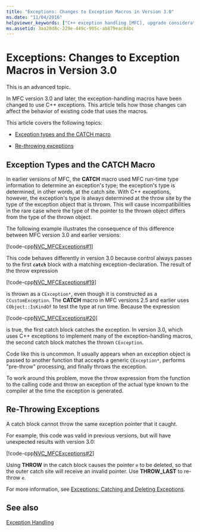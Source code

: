 ```yaml
---
title: "Exceptions: Changes to Exception Macros in Version 3.0"
ms.date: "11/04/2016"
helpviewer_keywords: ["C++ exception handling [MFC], upgrade considerations", "CATCH macro [MFC]", "exceptions [MFC], what's changed", "THROW_LAST macro [MFC]"]
ms.assetid: 3aa20d8c-229e-449c-995c-ab879eac84bc
---
```

# Exceptions: Changes to Exception Macros in Version 3.0

This is an advanced topic.

In MFC version 3.0 and later, the exception-handling macros have been changed to use C++ exceptions. This article tells how those changes can affect the behavior of existing code that uses the macros.

This article covers the following topics:

- [Exception types and the CATCH macro](#_core_exception_types_and_the_catch_macro)

- [Re-throwing exceptions](#_core_re.2d.throwing_exceptions)

## <a name="_core_exception_types_and_the_catch_macro"></a> Exception Types and the CATCH Macro

In earlier versions of MFC, the **CATCH** macro used MFC run-time type information to determine an exception's type; the exception's type is determined, in other words, at the catch site. With C++ exceptions, however, the exception's type is always determined at the throw site by the type of the exception object that is thrown. This will cause incompatibilities in the rare case where the type of the pointer to the thrown object differs from the type of the thrown object.

The following example illustrates the consequence of this difference between MFC version 3.0 and earlier versions:

[!code-cpp[NVC_MFCExceptions#1](codesnippet/cpp/exceptions-changes-to-exception-macros-in-version-3-0_1.cpp)]

This code behaves differently in version 3.0 because control always passes to the first **`catch`** block with a matching exception-declaration. The result of the throw expression

[!code-cpp[NVC_MFCExceptions#19](codesnippet/cpp/exceptions-changes-to-exception-macros-in-version-3-0_2.cpp)]

is thrown as a `CException*`, even though it is constructed as a `CCustomException`. The **CATCH** macro in MFC versions 2.5 and earlier uses `CObject::IsKindOf` to test the type at run time. Because the expression

[!code-cpp[NVC_MFCExceptions#20](codesnippet/cpp/exceptions-changes-to-exception-macros-in-version-3-0_3.cpp)]

is true, the first catch block catches the exception. In version 3.0, which uses C++ exceptions to implement many of the exception-handling macros, the second catch block matches the thrown `CException`.

Code like this is uncommon. It usually appears when an exception object is passed to another function that accepts a generic `CException*`, performs "pre-throw" processing, and finally throws the exception.

To work around this problem, move the throw expression from the function to the calling code and throw an exception of the actual type known to the compiler at the time the exception is generated.

## <a name="_core_re.2d.throwing_exceptions"></a> Re-Throwing Exceptions

A catch block cannot throw the same exception pointer that it caught.

For example, this code was valid in previous versions, but will have unexpected results with version 3.0:

[!code-cpp[NVC_MFCExceptions#2](codesnippet/cpp/exceptions-changes-to-exception-macros-in-version-3-0_4.cpp)]

Using **THROW** in the catch block causes the pointer `e` to be deleted, so that the outer catch site will receive an invalid pointer. Use **THROW_LAST** to re-throw `e`.

For more information, see [Exceptions: Catching and Deleting Exceptions](exceptions-catching-and-deleting-exceptions.md).

## See also

[Exception Handling](exception-handling-in-mfc.md)

